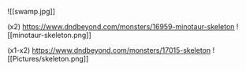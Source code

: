 
![[swamp.jpg]]

(x2) 
https://www.dndbeyond.com/monsters/16959-minotaur-skeleton
![[minotaur-skeleton.png]]

(x1-x2)
https://www.dndbeyond.com/monsters/17015-skeleton
![[Pictures/skeleton.png]]